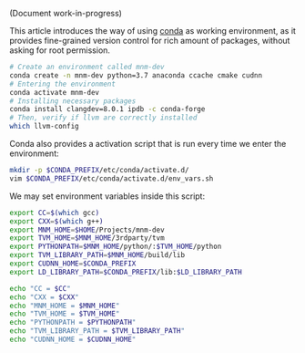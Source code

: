 (Document work-in-progress)

This article introduces the way of using [conda](https://conda.io/) as working environment, as it provides fine-grained version control for rich amount of packages, without asking for root permission.

```bash
# Create an environment called mnm-dev
conda create -n mnm-dev python=3.7 anaconda ccache cmake cudnn
# Entering the environment
conda activate mnm-dev
# Installing necessary packages
conda install clangdev=8.0.1 ipdb -c conda-forge
# Then, verify if llvm are correctly installed
which llvm-config
```

Conda also provides a activation script that is run every time we enter the environment:

```bash
mkdir -p $CONDA_PREFIX/etc/conda/activate.d/
vim $CONDA_PREFIX/etc/conda/activate.d/env_vars.sh
```

We may set environment variables inside this script:

```bash
export CC=$(which gcc)
export CXX=$(which g++)
export MNM_HOME=$HOME/Projects/mnm-dev
export TVM_HOME=$MNM_HOME/3rdparty/tvm
export PYTHONPATH=$MNM_HOME/python/:$TVM_HOME/python
export TVM_LIBRARY_PATH=$MNM_HOME/build/lib
export CUDNN_HOME=$CONDA_PREFIX
export LD_LIBRARY_PATH=$CONDA_PREFIX/lib:$LD_LIBRARY_PATH

echo "CC = $CC"
echo "CXX = $CXX"
echo "MNM_HOME = $MNM_HOME"
echo "TVM_HOME = $TVM_HOME"
echo "PYTHONPATH = $PYTHONPATH"
echo "TVM_LIBRARY_PATH = $TVM_LIBRARY_PATH"
echo "CUDNN_HOME = $CUDNN_HOME"
```
